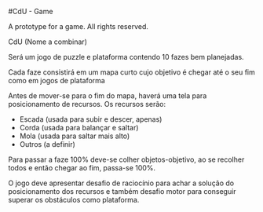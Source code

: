#CdU - Game

A prototype for a game. All rights reserved.

CdU (Nome a combinar)

Será um jogo de puzzle e plataforma contendo 10 fazes bem planejadas.

Cada faze consistirá em um mapa curto cujo objetivo é chegar até o seu fim
como em jogos de plataforma

Antes de mover-se para o fim do mapa, haverá uma tela para posicionamento de
recursos. Os recursos serão:

- Escada (usada para subir e descer, apenas)
- Corda (usada para balançar e saltar)
- Mola (usada para saltar mais alto)
- Outros (a definir)

Para passar a faze 100% deve-se colher objetos-objetivo, ao se recolher todos
e então chegar ao fim, passa-se 100%.

O jogo deve apresentar desafio de raciocínio para achar a solução do posicionamento
dos recursos e também desafio motor para conseguir superar os obstáculos como
plataforma.

